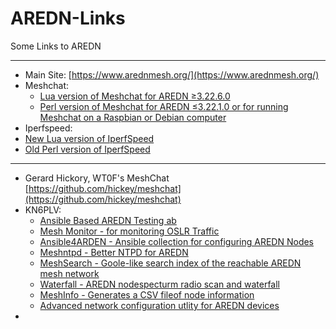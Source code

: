 # AREDN-Links
Some Links to AREDN

---
* Main Site: [https://www.arednmesh.org/](https://www.arednmesh.org/)
* Meshchat:
  * [Lua version of Meshchat for AREDN ≥3.22.6.0](https://github.com/kn6plv/meshchat)
  * [Perl version of Meshchat for AREDN ≤3.22.1.0 or for running Meshchat on a Raspbian or Debian computer](https://www.trevorsbench.com/meshchat-messaging-for-mesh-networks/)
*  Iperfspeed:
  *  [New Lua version of IperfSpeed](https://github.com/kn6plv/iperfspeed)
  *  [Old Perl version of IperfSpeed](https://aredn.s3.amazonaws.com/iperfspeed_0.5.1_all.ipk)
---
* Gerard Hickory, WT0F's MeshChat [https://github.com/hickey/meshchat](https://github.com/hickey/meshchat)
* KN6PLV:
  * [Ansible Based AREDN Testing ab](https://github.com/kn6plv/aredn-testing-lab)
  * [Mesh Monitor - for monitoring OSLR Traffic](https://github.com/kn6plv/MeshMonitor)
  * [Ansible4ARDEN - Ansible collection for configuring AREDN Nodes](https://github.com/kn6plv/ansible4aredn)
  * [Meshntpd - Better NTPD for AREDN](https://github.com/kn6plv/meshntpd)
  * [MeshSearch - Goole-like search index of the reachable AREDN mesh network](https://github.com/kn6plv/MeshSearch)
  * [Waterfall - AREDN nodespecturm radio scan and waterfall](https://github.com/kn6plv/waterfall)
  * [MeshInfo - Generates a CSV fileof node information](https://github.com/kn6plv/MeshInfo)
  * [Advanced network configuration utlity for AREDN devices](https://github.com/kn6plv/advancednetwork)
* 
